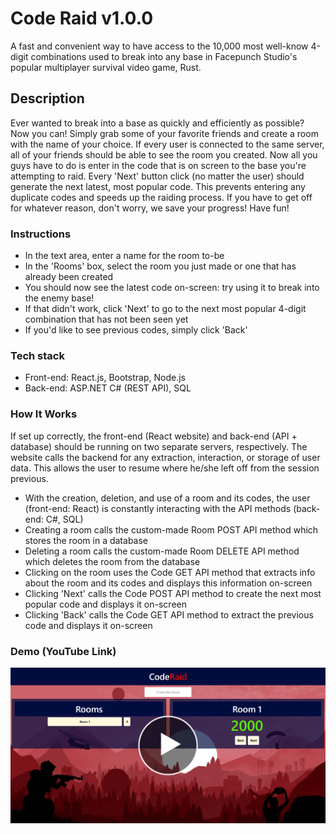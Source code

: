 # Code Raid v1.0.0

A fast and convenient way to have access to the 10,000 most well-know 4-digit combinations used to break into any base in Facepunch Studio's popular multiplayer survival video game, Rust. 

## Description

Ever wanted to break into a base as quickly and efficiently as possible? Now you can! Simply grab some of your favorite friends and create a room with the name of your choice. If every user is connected to the same server, all of your friends should be able to see the room you created. Now all you guys have to do is enter in the code that is on screen to the base you're attempting to raid. Every 'Next' button click (no matter the user) should generate the next latest, most popular code. This prevents entering any duplicate codes and speeds up the raiding process. If you have to get off for whatever reason, don't worry, we save your progress! Have fun!

### Instructions

- In the text area, enter a name for the room to-be
- In the 'Rooms' box, select the room you just made or one that has already been created
- You should now see the latest code on-screen: try using it to break into the enemy base!
- If that didn't work, click 'Next' to go to the next most popular 4-digit combination that has not been seen yet
- If you'd like to see previous codes, simply click 'Back'

### Tech stack

- Front-end: React.js, Bootstrap, Node.js
- Back-end: ASP.NET C# (REST API), SQL 

### How It Works

If set up correctly, the front-end (React website) and back-end  (API + database) should be running on two separate servers, respectively. The website calls the backend for any extraction, interaction, or storage of user data. This allows the user to resume where he/she left off from the session previous.

- With the creation, deletion, and use of a room and its codes, the user (front-end: React) is constantly interacting with the API methods (back-end: C#, SQL)
- Creating a room calls the custom-made Room POST API method which stores the room in a database
- Deleting a room calls the custom-made Room DELETE API method which deletes the room from the database
- Clicking on the room uses the Code GET API method that extracts info about the room and its codes and displays this information on-screen
- Clicking 'Next' calls the Code POST API method to create the next most popular code and displays it on-screen
- Clicking 'Back' calls the Code GET API method to extract the previous code and displays it on-screen


### Demo (YouTube Link)

[![YouTube Video](coderaidplaybutton.png)](https://www.youtube.com/watch?v=_EH7bb__Ka0)